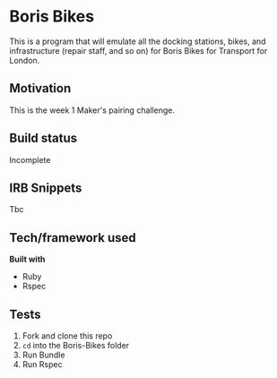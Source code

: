 # Boris Bikes

This is a program that will emulate all the docking stations, bikes, and infrastructure (repair staff, and so on) for Boris Bikes for Transport for London.

## Motivation
This is the week 1 Maker's pairing challenge.

## Build status
Incomplete

## IRB Snippets
Tbc

## Tech/framework used

<b>Built with</b>
- Ruby
- Rspec

## Tests

1. Fork and clone this repo
2. `cd` into the Boris-Bikes folder
3. Run Bundle
4. Run Rspec
